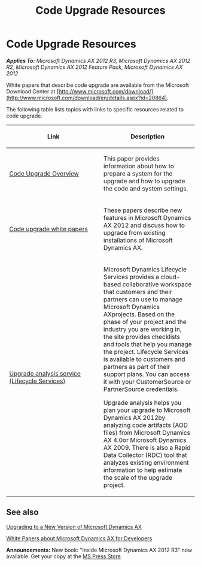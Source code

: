 ﻿---
title: Code Upgrade Resources
TOCTitle: Code Upgrade Resources
ms:assetid: 77d34c7d-3cbe-40e1-86f2-65e5293aa6dd
ms:mtpsurl: https://msdn.microsoft.com/en-us/library/Gg862398(v=AX.60)
ms:contentKeyID: 35246004
ms.date: 05/18/2015
mtps_version: v=AX.60
---

# Code Upgrade Resources 


_**Applies To:** Microsoft Dynamics AX 2012 R3, Microsoft Dynamics AX 2012 R2, Microsoft Dynamics AX 2012 Feature Pack, Microsoft Dynamics AX 2012_

White papers that describe code upgrade are available from the Microsoft Download Center at [http://www.microsoft.com/download/](http://www.microsoft.com/download/en/details.aspx?id=20864).

The following table lists topics with links to specific resources related to code upgrade.

<table>
<colgroup>
<col style="width: 50%" />
<col style="width: 50%" />
</colgroup>
<thead>
<tr class="header">
<th><p>Link</p></th>
<th><p>Description</p></th>
</tr>
</thead>
<tbody>
<tr class="odd">
<td><p><a href="http://technet.microsoft.com/en-us/library/hh272874.aspx">Code Upgrade Overview</a></p></td>
<td><p>This paper provides information about how to prepare a system for the upgrade and how to upgrade the code and system settings.</p></td>
</tr>
<tr class="even">
<td><p><a href="http://technet.microsoft.com/en-us/library/hh272866.aspx">Code upgrade white papers</a></p></td>
<td><p>These papers describe new features in Microsoft Dynamics AX 2012 and discuss how to upgrade from existing installations of Microsoft Dynamics AX.</p></td>
</tr>
<tr class="odd">
<td><p><a href="http://go.microsoft.com/fwlink/?linkid=327911">Upgrade analysis service (Lifecycle Services)</a></p></td>
<td><p>Microsoft Dynamics Lifecycle Services provides a cloud-based collaborative workspace that customers and their partners can use to manage Microsoft Dynamics AXprojects. Based on the phase of your project and the industry you are working in, the site provides checklists and tools that help you manage the project. Lifecycle Services is available to customers and partners as part of their support plans. You can access it with your CustomerSource or PartnerSource credentials.</p>
<p>Upgrade analysis helps you plan your upgrade to Microsoft Dynamics AX 2012by analyzing code artifacts (AOD files) from Microsoft Dynamics AX 4.0or Microsoft Dynamics AX 2009. There is also a Rapid Data Collector (RDC) tool that analyzes existing environment information to help estimate the scale of the upgrade project.</p></td>
</tr>
</tbody>
</table>


## See also

[Upgrading to a New Version of Microsoft Dynamics AX](upgrading-to-a-new-version-of-microsoft-dynamics-ax.md)

[White Papers about Microsoft Dynamics AX for Developers](white-papers-about-microsoft-dynamics-ax-for-developers.md)

  
**Announcements:** New book: "Inside Microsoft Dynamics AX 2012 R3" now available. Get your copy at the [MS Press Store](https://www.microsoftpressstore.com/store/inside-microsoft-dynamics-ax-2012-r3-9780735685109).

